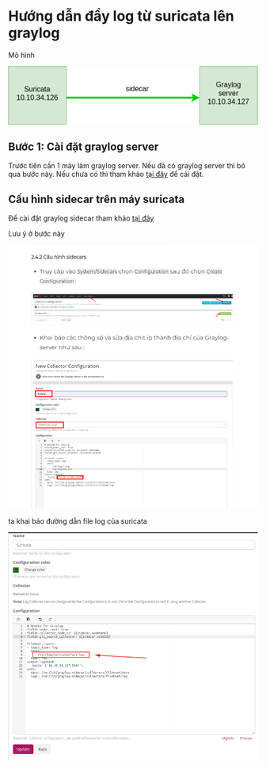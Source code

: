 # Hướng dẫn đẩy log từ suricata lên graylog

Mô hình

![](../images/graylog/1.png)

## Bước 1: Cài đặt graylog server

Trước tiên cần 1 máy làm graylog server. Nếu đã có graylog server thì bỏ qua bước này. Nếu chưa có thì tham khảo [tại đây](https://news.cloud365.vn/graylog-lab-phan1-huong-dan-cai-dat-graylog-3-1-tren-centos-7/) để cài đặt.

## Cấu hình sidecar trên máy suricata

Để cài đặt graylog sidecar tham khảo [tại đây](https://news.cloud365.vn/graylog-lab-phan-2-thu-thap-log-cua-linux-thong-qua-graylog-sidecar/)

Lưu ý ở bước này 

![](../images/graylog/2.png)

ta khai báo đường dẫn file log của suricata

![](../images/graylog/3.png)

